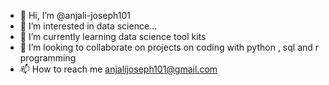 - 👋 Hi, I’m @anjali-joseph101
- 👀 I’m interested in data science...
- 🌱 I’m currently learning data science tool kits
- 💞️ I’m looking to collaborate on projects on coding with python , sql and r programming
- 📫 How to reach me anjalijoseph101@gmail.com

<!---
anjali-joseph101/anjali-joseph101 is a ✨ special ✨ repository because its `README.md` (this file) appears on your GitHub profile.
You can click the Preview link to take a look at your changes.
--->
